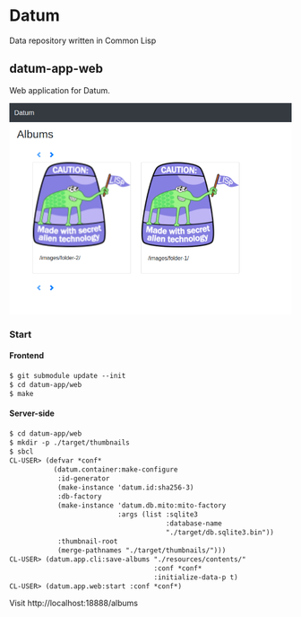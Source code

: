 # Datum
Data repository written in Common Lisp

## datum-app-web

Web application for Datum.

![webapp](https://github.com/mhkoji/datum/raw/master/imgs/webapp.png)

### Start

#### Frontend

```
$ git submodule update --init
$ cd datum-app/web
$ make
```

#### Server-side

```
$ cd datum-app/web
$ mkdir -p ./target/thumbnails
$ sbcl
CL-USER> (defvar *conf*
           (datum.container:make-configure
            :id-generator
            (make-instance 'datum.id:sha256-3)
            :db-factory
            (make-instance 'datum.db.mito:mito-factory
                           :args (list :sqlite3
                                       :database-name
                                       "./target/db.sqlite3.bin"))
            :thumbnail-root
            (merge-pathnames "./target/thumbnails/")))
CL-USER> (datum.app.cli:save-albums "./resources/contents/"
                                    :conf *conf*
                                    :initialize-data-p t)
CL-USER> (datum.app.web:start :conf *conf*)
```

Visit http://localhost:18888/albums
